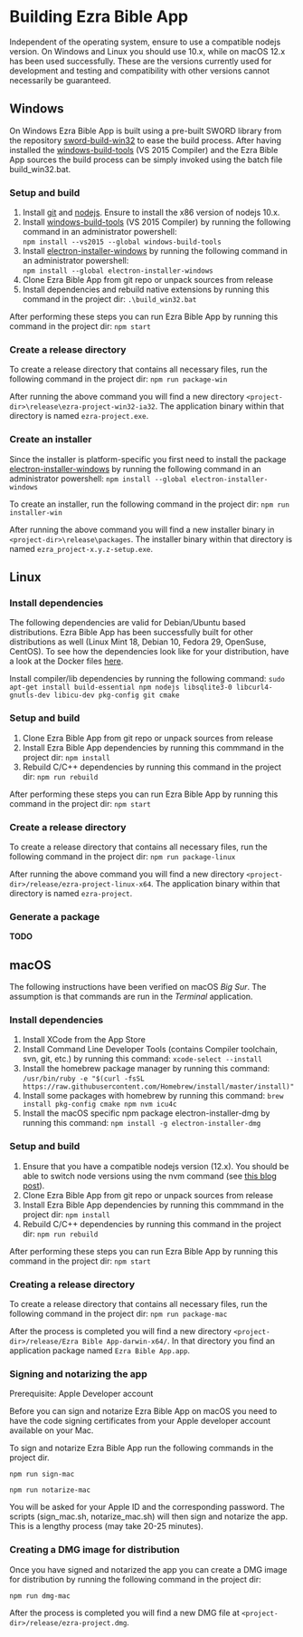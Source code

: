 # Building Ezra Bible App

Independent of the operating system, ensure to use a compatible nodejs version. On Windows and Linux you should use 10.x, while on macOS 12.x has been used successfully.
These are the versions currently used for development and testing and compatibility with other versions cannot necessarily be guaranteed.

## Windows

On Windows Ezra Bible App is built using a pre-built SWORD library from the repository [sword-build-win32](https://github.com/ezra-project/sword-build-win32) to ease the build process. After having installed the [windows-build-tools][windows-build-tools] (VS 2015 Compiler) and the Ezra Bible App sources the build process can be simply invoked using the batch file build_win32.bat.

### Setup and build

1. Install [git](https://git-scm.com/download/win) and [nodejs](https://nodejs.org). Ensure to install the x86 version of nodejs 10.x.
2. Install [windows-build-tools][windows-build-tools] (VS 2015 Compiler) by running the following command in an administrator powershell:\
`npm install --vs2015 --global windows-build-tools`
3. Install [electron-installer-windows][electron-installer-windows] by running the following command in an administrator powershell:\
`npm install --global electron-installer-windows`
4. Clone Ezra Bible App from git repo or unpack sources from release
5. Install dependencies and rebuild native extensions by running this command in the project dir: `.\build_win32.bat`

After performing these steps you can run Ezra Bible App by running this command in the project dir: `npm start`

[windows-build-tools]: https://www.npmjs.com/package/windows-build-tools
[electron-installer-windows]: https://www.npmjs.com/package/electron-installer-windows

### Create a release directory

To create a release directory that contains all necessary files, run the following command in the project dir: `npm run package-win`

After running the above command you will find a new directory `<project-dir>\release\ezra-project-win32-ia32`.
The application binary within that directory is named `ezra-project.exe`.

### Create an installer

Since the installer is platform-specific you first need to install the package [electron-installer-windows](https://github.com/electron-userland/electron-installer-windows) by running the following command in an administrator powershell: `npm install --global electron-installer-windows`

To create an installer, run the following command in the project dir: `npm run installer-win`

After running the above command you will find a new installer binary in `<project-dir>\release\packages`.
The installer binary within that directory is named `ezra_project-x.y.z-setup.exe`.

## Linux

### Install dependencies

The following dependencies are valid for Debian/Ubuntu based distributions. Ezra Bible App has been successfully built for other distributions as well (Linux Mint 18, Debian 10, Fedora 29, OpenSuse, CentOS). To see how the dependencies look like for your distribution, have a look at the Docker files [here](https://github.com/ezra-project/ezra-project/tree/master/docker).

Install compiler/lib dependencies by running the following command: `sudo apt-get install build-essential npm nodejs libsqlite3-0 libcurl4-gnutls-dev libicu-dev pkg-config git cmake`

### Setup and build

1. Clone Ezra Bible App from git repo or unpack sources from release
2. Install Ezra Bible App dependencies by running this commmand in the project dir: `npm install`
3. Rebuild C/C++ dependencies by running this command in the project dir: `npm run rebuild`

After performing these steps you can run Ezra Bible App by running this command in the project dir: `npm start`

### Create a release directory

To create a release directory that contains all necessary files, run the following command in the project dir: `npm run package-linux`

After running the above command you will find a new directory `<project-dir>/release/ezra-project-linux-x64`.
The application binary within that directory is named `ezra-project`.

### Generate a package

**TODO**

## macOS

The following instructions have been verified on macOS _Big Sur_. The assumption is that commands are run in the _Terminal_ application.

### Install dependencies

1. Install XCode from the App Store
2. Install Command Line Developer Tools (contains Compiler toolchain, svn, git, etc.) by running this command: `xcode-select --install`   
2. Install the homebrew package manager by running this command: `/usr/bin/ruby -e "$(curl -fsSL https://raw.githubusercontent.com/Homebrew/install/master/install)"`
3. Install some packages with homebrew by running this command: `brew install pkg-config cmake npm nvm icu4c`
4. Install the macOS specific npm package electron-installer-dmg by running this command: `npm install -g electron-installer-dmg`

### Setup and build

1. Ensure that you have a compatible nodejs version (12.x). You should be able to switch node versions using the nvm command (see [this blog post](https://michael-kuehnel.de/node.js/2015/09/08/using-vm-to-switch-node-versions.html)).
2. Clone Ezra Bible App from git repo or unpack sources from release
3. Install Ezra Bible App dependencies by running this commmand in the project dir: `npm install`
4. Rebuild C/C++ dependencies by running this command in the project dir: `npm run rebuild`

After performing these steps you can run Ezra Bible App by running this command in the project dir: `npm start`

### Creating a release directory

To create a release directory that contains all necessary files, run the following command in the project dir: `npm run package-mac`

After the process is completed you will find a new directory `<project-dir>/release/Ezra Bible App-darwin-x64/`.
In that directory you find an application package named `Ezra Bible App.app`.

### Signing and notarizing the app

Prerequisite: Apple Developer account

Before you can sign and notarize Ezra Bible App on macOS you need to have the code signing certificates from your Apple developer account available on your Mac.

To sign and notarize Ezra Bible App run the following commands in the project dir.

`npm run sign-mac`

`npm run notarize-mac`

You will be asked for your Apple ID and the corresponding password. The scripts (sign_mac.sh, notarize_mac.sh) will then sign and notarize the app. This is a lengthy process (may take 20-25 minutes).

### Creating a DMG image for distribution

Once you have signed and notarized the app you can create a DMG image for distribution by running the following command in the project dir:

`npm run dmg-mac`

After the process is completed you will find a new DMG file at `<project-dir>/release/ezra-project.dmg`.
